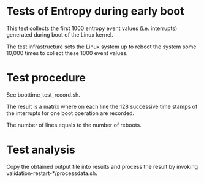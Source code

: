 # Tests of Entropy during early boot

This test collects the first 1000 entropy event values (i.e. interrupts)
generated during boot of the Linux kernel.

The test infrastructure sets the Linux system up to reboot the system
some 10,000 times to collect these 1000 event values.

# Test procedure

See boottime_test_record.sh.

The result is a matrix where on each line the 128 successive time stamps
of the interrupts for one boot operation are recorded.

The number of lines equals to the number of reboots.

# Test analysis

Copy the obtained output file into results and process the result by
invoking validation-restart-*/processdata.sh.
